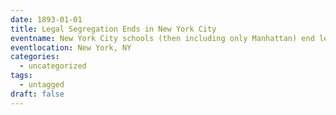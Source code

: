```yaml
---
date: 1893-01-01
title: Legal Segregation Ends in New York City
eventname: New York City schools (then including only Manhattan) end legal segregation of schools by race, although state law allows it. 
eventlocation: New York, NY
categories:
  - uncategorized
tags:
  - untagged
draft: false
---
```



